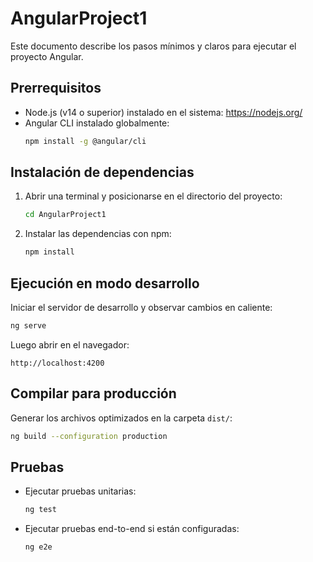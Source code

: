 # AngularProject1

Este documento describe los pasos mínimos y claros para ejecutar el proyecto Angular.

## Prerrequisitos
- Node.js (v14 o superior) instalado en el sistema: https://nodejs.org/
- Angular CLI instalado globalmente:
	```bash
	npm install -g @angular/cli
	```

## Instalación de dependencias
1. Abrir una terminal y posicionarse en el directorio del proyecto:
	 ```bash
	 cd AngularProject1
	 ```
2. Instalar las dependencias con npm:
	 ```bash
	 npm install
	 ```

## Ejecución en modo desarrollo
Iniciar el servidor de desarrollo y observar cambios en caliente:
```bash
ng serve
```
Luego abrir en el navegador:
```
http://localhost:4200
```

## Compilar para producción
Generar los archivos optimizados en la carpeta `dist/`:
```bash
ng build --configuration production
```

## Pruebas
- Ejecutar pruebas unitarias:
	```bash
	ng test
	```
- Ejecutar pruebas end-to-end si están configuradas:
	```bash
	ng e2e
	```
